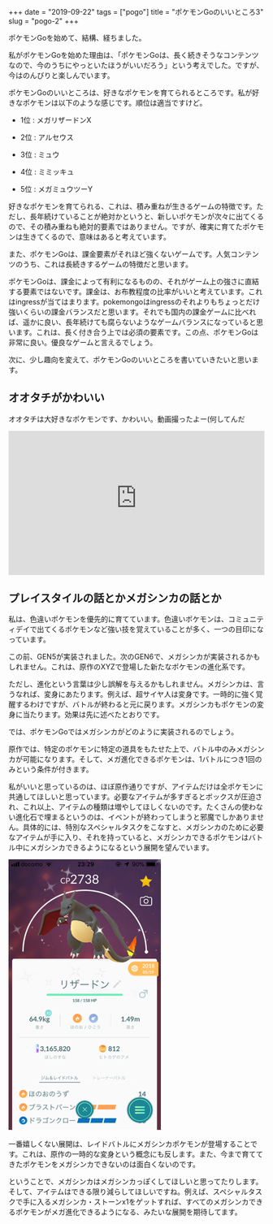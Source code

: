 +++
date = "2019-09-22"
tags = ["pogo"]
title = "ポケモンGoのいいところ3"
slug = "pogo-2"
+++

ポケモンGoを始めて、結構、経ちました。

私がポケモンGoを始めた理由は、「ポケモンGoは、長く続きそうなコンテンツなので、今のうちにやっといたほうがいいだろう」という考えでした。ですが、今はのんびりと楽しんでいます。

ポケモンGoのいいところは、好きなポケモンを育てられるところです。私が好きなポケモンは以下のような感じです。順位は適当ですけど。


- 1位 : メガリザードンX

- 2位 : アルセウス

- 3位 : ミュウ

- 4位 : ミミッキュ

- 5位 : メガミュウツーY


好きなポケモンを育てられる、これは、積み重ねが生きるゲームの特徴です。ただし、長年続けていることが絶対かというと、新しいポケモンが次々に出てくるので、その積み重ねも絶対的要素ではありません。ですが、確実に育てたポケモンは生きてくるので、意味はあると考えています。

また、ポケモンGoは、課金要素がそれほど強くないゲームです。人気コンテンツのうち、これは長続きするゲームの特徴だと思います。

ポケモンGoは、課金によって有利になるものの、それがゲーム上の強さに直結する要素ではないです。課金は、お布教程度の比率がいいと考えています。これはingressが当てはまります。pokemongoはingressのそれよりもちょっとだけ強いくらいの課金バランスだと思います。それでも国内の課金ゲームに比べれば、遥かに良い、長年続けても腐らないようなゲームバランスになっていると思います。これは、長く付き合う上では必須の要素です。この点、ポケモンGoは非常に良い。優良なゲームと言えるでしょう。

次に、少し趣向を変えて、ポケモンGoのいいところを書いていきたいと思います。

## オオタチがかわいい

オオタチは大好きなポケモンです、かわいい。動画撮ったよー(何してんだ

<div style="position:relative;height:0;padding-bottom:56.25%"><iframe src="https://www.youtube-nocookie.com/embed/qOg--eUgaTs?rel=0&amp;controls=0&amp;showinfo=0&amp;ecver=2" width="640" height="360" frameborder="0" allow="accelerometer; autoplay; encrypted-media; gyroscope; picture-in-picture" style="position:absolute;width:100%;height:100%;left:0" allowfullscreen></iframe></div>

## プレイスタイルの話とかメガシンカの話とか

私は、色違いポケモンを優先的に育てています。色違いポケモンは、コミュニティデイで出てくるポケモンなど強い技を覚えていることが多く、一つの目印になっています。

この前、GEN5が実装されました。次のGEN6で、メガシンカが実装されるかもしれません。これは、原作のXYZで登場した新たなポケモンの進化系です。

ただし、進化という言葉は少し誤解を与えるかもしれません。メガシンカは、言うなれば、変身にあたります。例えば、超サイヤ人は変身です。一時的に強く覚醒するわけですが、バトルが終わると元に戻ります。メガシンカもポケモンの変身に当たります。効果は先に述べたとおりです。

では、ポケモンGoではメガシンカがどのように実装されるのでしょう。

原作では、特定のポケモンに特定の道具をもたせた上で、バトル中のみメガシンカが可能になります。そして、メガ進化できるポケモンは、1バトルにつき1回のみという条件が付きます。

私がいいと思っているのは、ほぼ原作通りですが、アイテムだけは全ポケモンに共通してほしいと思っています。必要なアイテムが多すぎるとボックスが圧迫され、これ以上、アイテムの種類は増やしてほしくないのです。たくさんの使わない進化石で埋まるというのは、イベントが終わってしまうと邪魔でしかありません。具体的には、特別なスペシャルタスクをこなすと、メガシンカのために必要なアイテムが手に入り、それを持っていると、メガシンカできるポケモンはバトル中にメガシンカできるようになるという展開を望んでいます。

<img src="https://raw.githubusercontent.com/mba-hack/images/master/pokemongo-20190922-01.png" width="300">

一番嬉しくない展開は、レイドバトルにメガシンカポケモンが登場することです。これは、原作の一時的な変身という概念にも反します。また、今まで育ててきたポケモンをメガシンカできないのは面白くないのです。

ということで、メガシンカはメガシンカっぽくしてほしいと思ってたりします。そして、アイテムはできる限り減らしてほしいですね。例えば、スペシャルタスクで手に入るメガシンカ・ストーンx1をゲットすれば、すべてのメガシンカできるポケモンがメガ進化できるようになる、みたいな展開を期待してます。

